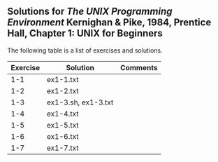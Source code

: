 ## Solutions for _The UNIX Programming Environment_ Kernighan & Pike, 1984, Prentice Hall, Chapter 1: UNIX for Beginners

The following table is a list of exercises and solutions.

|Exercise|Solution|Comments|
|--------|--------|--------|
|1-1     | ex1-1.txt |        |
|1-2     | ex1-2.txt |        |
|1-3     | ex1-3.sh, ex1-3.txt |        |
|1-4     | ex1-4.txt |        |
|1-5     | ex1-5.txt |        |
|1-6     | ex1-6.txt |        |
|1-7     | ex1-7.txt |        |

